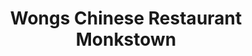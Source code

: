 ---
title: "Wongs Chinese Restaurant Monkstown"
address: "5A The Crescent, Monkstown, Co. Dublin"
tel: "+353 (0)12 30 1212"
county: "Dublin"
category: "Asian Restaurants"
type: "Content"
lat: "53.288856506347656"
lng: "-6.1704607009887695"
---